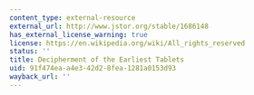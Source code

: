 ```yaml
---
content_type: external-resource
external_url: http://www.jstor.org/stable/1686148
has_external_license_warning: true
license: https://en.wikipedia.org/wiki/All_rights_reserved
status: ''
title: Decipherment of the Earliest Tablets
uid: 91f474ea-a4e3-42d2-8fea-1281a0153d93
wayback_url: ''
---
```

